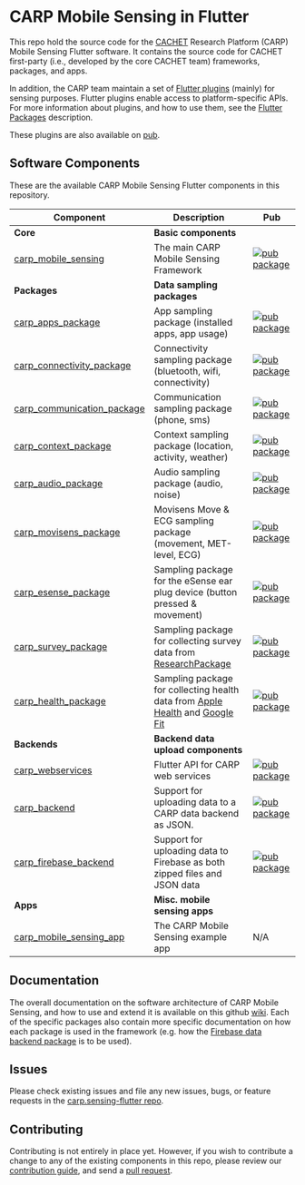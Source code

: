 # CARP Mobile Sensing in Flutter

This repo hold the source code for the [CACHET](http://www.cachet.dk/) Research Platform (CARP) Mobile Sensing Flutter software.
It contains the source code for CACHET first-party (i.e., developed by the core CACHET team) frameworks, packages, and apps.

In addition, the CARP team maintain a set of [Flutter plugins](https://github.com/cph-cachet/flutter-plugins) (mainly) for sensing purposes. Flutter plugins enable access to platform-specific APIs. For more information
about plugins, and how to use them, see the
[Flutter Packages](https://flutter.io/platform-plugins/) description.

These plugins are also available on [pub](https://pub.dartlang.org/flutter/plugins).

## Software Components
These are the available CARP Mobile Sensing Flutter components in this repository.

| Component | Description | Pub |
|-----------|-------------|-----|
| **Core** | **Basic components** |  |
| [carp_mobile_sensing](./carp_mobile_sensing) | The main CARP Mobile Sensing Framework | [![pub package](https://img.shields.io/pub/v/carp_mobile_sensing.svg)](https://pub.dartlang.org/packages/carp_mobile_sensing) |
| **Packages** | **Data sampling packages** |  |
| [carp_apps_package](./carp_apps_package) | App sampling package (installed apps, app usage) | [![pub package](https://img.shields.io/pub/v/carp_apps_package.svg)](https://pub.dartlang.org/packages/carp_apps_package) |
| [carp_connectivity_package](./carp_connectivity_package) | Connectivity sampling package (bluetooth, wifi, connectivity) | [![pub package](https://img.shields.io/pub/v/carp_connectivity_package.svg)](https://pub.dartlang.org/packages/carp_connectivity_package) |
| [carp_communication_package](./carp_communication_package) | Communication sampling package (phone, sms) | [![pub package](https://img.shields.io/pub/v/carp_communication_package.svg)](https://pub.dartlang.org/packages/carp_communication_package) |
| [carp_context_package](./carp_context_package) | Context sampling package (location, activity, weather) | [![pub package](https://img.shields.io/pub/v/carp_context_package.svg)](https://pub.dartlang.org/packages/carp_context_package) |
| [carp_audio_package](./carp_audio_package) | Audio sampling package (audio, noise) | [![pub package](https://img.shields.io/pub/v/carp_audio_package.svg)](https://pub.dartlang.org/packages/carp_audio_package) |
| [carp_movisens_package](./carp_movisens_package) | Movisens Move & ECG sampling package (movement, MET-level, ECG) | [![pub package](https://img.shields.io/pub/v/carp_movisens_package.svg)](https://pub.dartlang.org/packages/carp_movisens_package) |
| [carp_esense_package](./carp_esense_package) | Sampling package for the eSense ear plug device (button pressed & movement) | [![pub package](https://img.shields.io/pub/v/carp_esense_package.svg)](https://pub.dartlang.org/packages/carp_esense_package) | 
| [carp_survey_package](./carp_survey_package) | Sampling package for collecting survey data from [ResearchPackage](https://www.researchpackage.org) | [![pub package](https://img.shields.io/pub/v/carp_survey_package.svg)](https://pub.dartlang.org/packages/carp_survey_package) |
| [carp_health_package](./carp_health_package) | Sampling package for collecting health data from [Apple Health](https://www.apple.com/ios/health/) and [Google Fit](https://www.google.com/fit/) | [![pub package](https://img.shields.io/pub/v/carp_health_package.svg)](https://pub.dartlang.org/packages/carp_health_package) |
| **Backends** | **Backend data upload components** |  |
| [carp_webservices](./carp_webservices) | Flutter API for CARP web services | [![pub package](https://img.shields.io/pub/v/carp_webservices.svg)](https://pub.dartlang.org/packages/carp_webservices) |
| [carp_backend](./carp_backend) | Support for uploading data to a CARP data backend as JSON. | [![pub package](https://img.shields.io/pub/v/carp_backend.svg)](https://pub.dartlang.org/packages/carp_backend) |
| [carp_firebase_backend](./carp_firebase_backend) | Support for uploading data to Firebase as both zipped files and JSON data| [![pub package](https://img.shields.io/pub/v/carp_firebase_backend.svg)](https://pub.dartlang.org/packages/carp_firebase_backend) |
| **Apps** | **Misc. mobile sensing apps** |  |
| [carp_mobile_sensing_app](./carp_mobile_sensing_app) | The CARP Mobile Sensing example app | N/A |

## Documentation

The overall documentation on the software architecture of CARP Mobile Sensing, and how to use and extend it is available on this github [wiki](https://github.com/cph-cachet/carp.sensing-flutter/wiki). Each of the specific packages also contain more specific documentation on how each package is used in the framework (e.g. how the [Firebase data backend package](https://pub.dartlang.org/packages/carp_firebase_backend) is to be used).

## Issues

Please check existing issues and file any new issues, bugs, or feature requests in the [carp.sensing-flutter repo](https://github.com/cph-cachet/carp.sensing-flutter/issues).

## Contributing

Contributing is not entirely in place yet. However, if you wish to contribute a change to any of the existing components in this repo,
please review our [contribution guide](https://github.com/cph-cachet/carp.sensing/CONTRIBUTING.md),
and send a [pull request](https://github.com/cph-cachet/carp.sensing-flutter/pulls).
